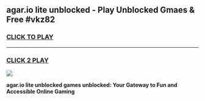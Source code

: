 
## agar.io lite unblocked - Play Unblocked Gmaes & Free #vkz82
<h3>
<a href="https://news.freeplayer.one?title=agar.io_lite_unblocked&ref=24F">CLICK TO PLAY</a></h3>
<hr>

<h3>
<a href="https://news.freeplayer.one?title=agar.io_lite_unblocked&ref=24F">CLICK 2 PLAY</a>
  
</h3>

<a href="https://news.freeplayer.one?title=agar.io_lite_unblocked&ref=24F/"><img src="https://clearcache.store/games.png"></a>


**agar.io lite unblocked games unblocked: Your Gateway to Fun and Accessible Online Gaming**
